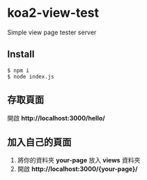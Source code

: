 # koa2-view-test
Simple view page tester server

## Install

    $ npm i
    $ node index.js

## 存取頁面

開啟 **http://localhost:3000/hello/**

## 加入自己的頁面

1. 將你的資料夾 **your-page** 放入 **views** 資料夾
2. 開啟 **http://localhost:3000/{your-page}/**
